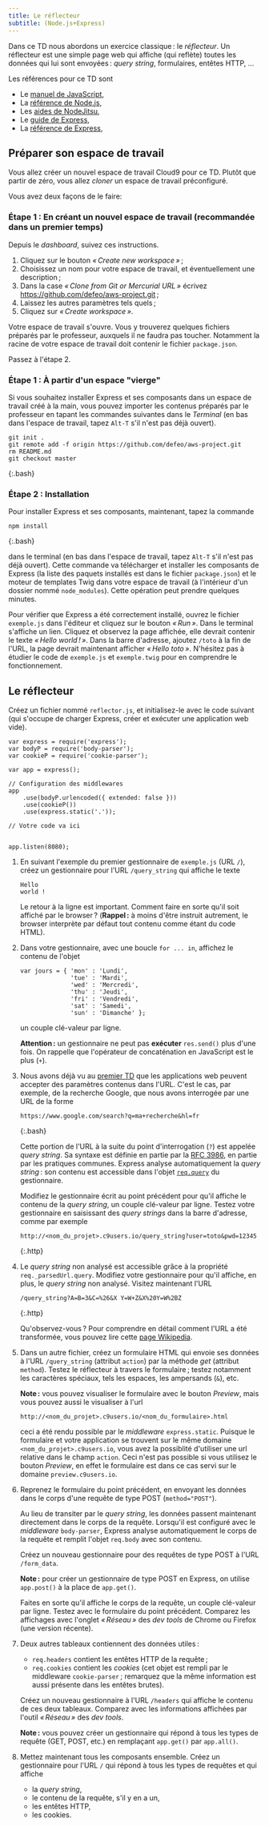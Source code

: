 ```yaml
---
title: Le réflecteur
subtitle: (Node.js+Express)
---
```


Dans ce TD nous abordons un exercice classique : le *réflecteur*. Un
réflecteur est une simple page web qui affiche (qui reflète) toutes
les données qui lui sont envoyées : *query string*, formulaires,
entêtes HTTP, ...

Les références pour ce TD sont

- Le [manuel de JavaScript](https://developer.mozilla.org/docs/Web/JavaScript),
- La [référence de Node.js](http://nodejs.org/api/),
- Les [aides de NodeJitsu](http://docs.nodejitsu.com/),
- Le [guide de Express](http://expressjs.com/guide.html),
- La [référence de Express](http://expressjs.com/3x/api.html),


## Préparer son espace de travail

Vous allez créer un nouvel espace de travail Cloud9 pour ce
TD. Plutôt que partir de zéro, vous allez *cloner* un espace de
travail préconfiguré. 

Vous avez deux façons de le faire:

### Étape 1 : En créant un nouvel espace de travail (recommandée dans un premier temps)

Depuis le *dashboard*, suivez ces instructions.

1. Cliquez sur le bouton *« Create new workspace »* ;
2. Choisissez un nom pour votre espace de travail, et éventuellement
   une description ;
2. Dans la case *« Clone from Git or Mercurial URL »* écrivez
   <https://github.com/defeo/aws-project.git> ;
3. Laissez les autres paramètres tels quels ;
4. Cliquez sur *« Create workspace »*.

Votre espace de travail s'ouvre. Vous y trouverez quelques fichiers
préparés par le professeur, auxquels il ne faudra pas
toucher. Notamment la racine de votre espace de travail doit contenir
le fichier `package.json`.

Passez à l'étape 2.

### Étape 1 : À partir d'un espace "vierge"

Si vous souhaitez installer Express et ses composants dans un espace
de travail créé à la main, vous pouvez importer les contenus préparés
par le professeur en tapant les commandes suivantes dans le *Terminal*
(en bas dans l'espace de travail, tapez `Alt-T` s'il n'est pas déjà
ouvert).

~~~
git init .
git remote add -f origin https://github.com/defeo/aws-project.git
rm README.md
git checkout master
~~~
{:.bash}

### Étape 2 : Installation

Pour installer Express et ses composants, maintenant, tapez la commande

	npm install
{:.bash}

dans le terminal (en bas dans l'espace de travail, tapez `Alt-T` s'il
n'est pas déjà ouvert). Cette commande va télécharger et installer les
composants de Express (la liste des paquets installés est dans le
fichier `package.json`) et le moteur de templates Twig dans votre
espace de travail (à l'intérieur d'un dossier nommé
`node_modules`). Cette opération peut prendre quelques minutes.

Pour vérifier que Express a été correctement installé, ouvrez le
fichier `exemple.js` dans l'éditeur et cliquez sur le bouton
*« Run »*. Dans le terminal s'affiche un lien. Cliquez et observez la
page affichée, elle devrait contenir le texte *« Hello
world ! »*. Dans la barre d'adresse, ajoutez `/toto` à la fin de
l'URL, la page devrait maintenant afficher *« Hello toto »*. N'hésitez
pas à étudier le code de `exemple.js` et `exemple.twig` pour en
comprendre le fonctionnement.


## Le réflecteur

Créez un fichier nommé `reflector.js`, et initialisez-le avec le code
suivant (qui s'occupe de charger Express, créer et exécuter une
application web vide).

~~~
var express = require('express');
var bodyP = require('body-parser');
var cookieP = require('cookie-parser');

var app = express();

// Configuration des middlewares
app
	.use(bodyP.urlencoded({ extended: false }))
	.use(cookieP())
	.use(express.static('.'));
	
// Votre code va ici


app.listen(8080);
~~~

1. En suivant l'exemple du premier gestionnaire de `exemple.js` (URL
   `/`), créez un gestionnaire pour l'URL `/query_string` qui affiche
   le texte
   
   ~~~
   Hello
   world !
   ~~~

   Le retour à la ligne est important. Comment faire en sorte qu'il
   soit affiché par le browser ? (**Rappel :** à moins d'être instruit
   autrement, le browser interprète par défaut tout contenu comme étant
   du code HTML).

2. Dans votre gestionnaire, avec une boucle `for ... in`, affichez le
   contenu de l'objet
   
   ~~~
   var jours = { 'mon' : 'Lundi',
                 'tue' : 'Mardi',
                 'wed' : 'Mercredi',
                 'thu' : 'Jeudi',
                 'fri' : 'Vendredi',
                 'sat' : 'Samedi',
                 'sun' : 'Dimanche' };
   ~~~
   
   un couple clé-valeur par ligne.
   
   **Attention :** un gestionnaire ne peut pas **exécuter**
   `res.send()` plus d'une fois. On rappelle que l'opérateur de
   concaténation en JavaScript est le plus (`+`).

3. Nous avons déjà vu au [premier TD](tutorial1#formulaires) que les
   applications web peuvent accepter des paramètres contenus dans
   l'URL. C'est le cas, par exemple, de la recherche Google, que nous
   avons interrogée par une URL de la forme
   
   ~~~
   https://www.google.com/search?q=ma+recherche&hl=fr
   ~~~
   {:.bash}
   
   Cette portion de l'URL à la suite du point d'interrogation (`?`)
   est appelée *query string*. Sa syntaxe est définie en partie par la
   [RFC 3986](http://tools.ietf.org/html/rfc3986#section-3.4), en
   partie par les pratiques communes.  Express analyse automatiquement
   la *query string* : son contenu est accessible dans l'objet
   [`req.query`](http://expressjs.com/3x/api.html#req.query) du
   gestionnaire.
   
   Modifiez le gestionnaire écrit au point précédent pour qu'il
   affiche le contenu de la *query string*, un couple clé-valeur par
   ligne. Testez votre gestionnaire en saisissant des *query strings*
   dans la barre d'adresse, comme par exemple
   
   ~~~
   http://<nom_du_projet>.c9users.io/query_string?user=toto&pwd=12345
   ~~~
   {:.http}

4. Le *query string* non analysé est accessible grâce à la propriété
   `req._parsedUrl.query`. Modifiez votre gestionnaire pour qu'il
   affiche, en plus, le *query string* non analysé. Visitez maintenant
   l'URL
   
   ~~~
   /query_string?A=B=3&C=%26&X Y=W+Z&X%20Y=W%2BZ
   ~~~
   {:.http}
   
   Qu'observez-vous ? Pour comprendre en détail comment l'URL a été
   transformée, vous pouvez lire cette
   [page Wikipedia](http://en.wikipedia.org/wiki/Percent-encoding).

4. Dans un autre fichier, créez un formulaire HTML qui envoie ses
   données à l'URL `/query_string` (attribut `action`) par la méthode
   *get* (attribut `method`). Testez le réflecteur à travers le
   formulaire ; testez notamment les caractères spéciaux, tels les
   espaces, les ampersands (`&`), etc.
   
   **Note :** vous pouvez visualiser le formulaire avec le bouton
   *Preview*, mais vous pouvez aussi le visualiser à l'url
   
   ~~~
   http://<nom_du_projet>.c9users.io/<nom_du_formulaire>.html
   ~~~
   
   ceci a été rendu possible par le *middleware*
   `express.static`. Puisque le formulaire et votre application se
   trouvent sur le même domaine `<nom_du_projet>.c9users.io`, vous avez la
   possiblité d'utiliser une url relative dans le champ `action`. Ceci
   n'est pas possible si vous utilisez le bouton *Preview*, en effet
   le formulaire est dans ce cas servi sur le domaine `preview.c9users.io`.
   
5. Reprenez le formulaire du point précédent, en envoyant les données
   dans le corps d'une requête de type POST (`method="POST"`).
   
   Au lieu de transiter par le *query string*, les données passent
   maintenant directement dans le corps de la requête.  Lorsqu'il est
   configuré avec le *middleware* `body-parser`, Express analyse
   automatiquement le corps de la requête et remplit l'objet
   `req.body` avec son contenu.
   
   Créez un nouveau gestionnaire pour des requêtes de type POST à
   l'URL `/form_data`.

   **Note :** pour créer un gestionnaire de type POST en Express, on
   utilise `app.post()` à la place de `app.get()`.
   
   Faites en sorte qu'il affiche le corps de la requête, un couple
   clé-valeur par ligne. Testez avec le formulaire du point
   précédent. Comparez les affichages avec l'onglet *« Réseau »* des
   *dev tools* de Chrome ou Firefox (une version récente).
   
7. Deux autres tableaux contiennent des données utiles :
   
   - `req.headers` contient les entêtes HTTP de la requête ;
   - `req.cookies` contient les *cookies* (cet objet est rempli par le
	 middleware `cookie-parser` ; remarquez que la même information
	 est aussi présente dans les entêtes brutes).
   
   Créez un nouveau gestionnaire à l'URL `/headers` qui affiche le
   contenu de ces deux tableaux. Comparez avec les informations
   affichées par l'outil *« Réseau »* des *dev tools*.
   
   **Note :** vous pouvez créer un gestionnaire qui répond à tous les
   types de requête (GET, POST, etc.) en remplaçant `app.get()` par
   `app.all()`.
   
8. Mettez maintenant tous les composants ensemble. Créez un
   gestionnaire pour l'URL `/` qui répond à tous les types de requêtes
   et qui affiche
   
   - la *query string*,
   - le contenu de la requête, s'il y en a un,
   - les entêtes HTTP,
   - les cookies.

